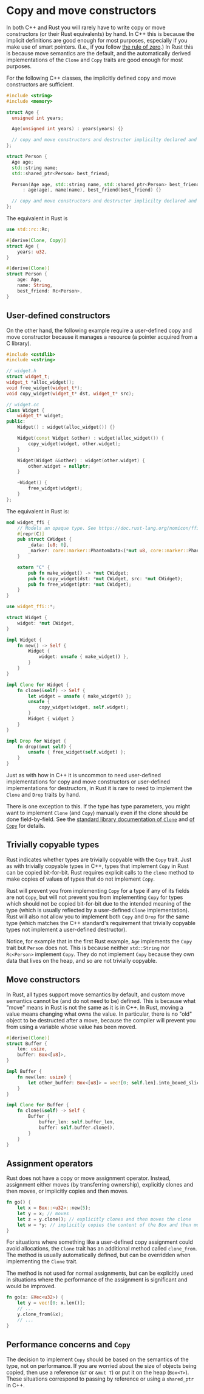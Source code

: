 # Copy and move constructors

In both C++ and Rust you will rarely have to write copy or move constructors (or
their Rust equivalents) by hand. In C++ this is because the implicit definitions
are good enough for most purposes, especially if you make use of smart pointers.
(I.e., if you follow [the rule of
zero](https://en.cppreference.com/w/cpp/language/rule_of_three).) In Rust this
is because move semantics are the default, and the automatically derived
implementations of the `Clone` and `Copy` traits are good enough for most
purposes.

For the following C++ classes, the implicitly defined copy and move constructors
are sufficient.

```c++
#include <string>
#include <memory>

struct Age {
  unsigned int years;

  Age(unsigned int years) : years(years) {}

  // copy and move constructors and destructor implicilty declared and defined
};

struct Person {
  Age age;
  std::string name;
  std::shared_ptr<Person> best_friend;

  Person(Age age, std::string name, std::shared_ptr<Person> best_friend)
      : age(age), name(name), best_friend(best_friend) {}

  // copy and move constructors and destructor implicilty declared and defined
};
```

The equivalent in Rust is

```Rust
use std::rc::Rc;

#[derive(Clone, Copy)]
struct Age {
    years: u32,
}

#[derive(Clone)]
struct Person {
    age: Age,
    name: String,
    best_friend: Rc<Person>,
}
```

## User-defined constructors

On the other hand, the following example require a user-defined copy and move
constructor because it manages a resource (a pointer acquired from a C library).

```c++
#include <cstdlib>
#include <cstring>

// widget.h
struct widget_t;
widget_t *alloc_widget();
void free_widget(widget_t*);
void copy_widget(widget_t* dst, widget_t* src);

// widget.cc
class Widget {
    widget_t* widget;
public:
    Widget() : widget(alloc_widget()) {}

    Widget(const Widget &other) : widget(alloc_widget()) {
        copy_widget(widget, other.widget);
    }

    Widget(Widget &&other) : widget(other.widget) {
        other.widget = nullptr;
    }

    ~Widget() {
        free_widget(widget);
    }
};
```

The equivalent in Rust is:

```rust
mod widget_ffi {
    // Models an opaque type. See https://doc.rust-lang.org/nomicon/ffi.html#representing-opaque-structs
    #[repr(C)]
    pub struct CWidget {
        _data: [u8; 0],
        _marker: core::marker::PhantomData<(*mut u8, core::marker::PhantomPinned)>,
    }

    extern "C" {
        pub fn make_widget() -> *mut CWidget;
        pub fn copy_widget(dst: *mut CWidget, src: *mut CWidget);
        pub fn free_widget(ptr: *mut CWidget);
    }
}

use widget_ffi::*;

struct Widget {
    widget: *mut CWidget,
}

impl Widget {
    fn new() -> Self {
        Widget {
            widget: unsafe { make_widget() },
        }
    }
}

impl Clone for Widget {
    fn clone(&self) -> Self {
        let widget = unsafe { make_widget() };
        unsafe {
            copy_widget(widget, self.widget);
        }
        Widget { widget }
    }
}

impl Drop for Widget {
    fn drop(&mut self) {
        unsafe { free_widget(self.widget) };
    }
}
```

Just as with how in C++ it is uncommon to need user-defined implementations for
copy and move constructors or user-defined implementations for destructors, in
Rust it is rare to need to implement the `Clone` and `Drop` traits by hand.

There is one exception to this. If the type has type parameters, you might want
to implement `Clone` (and `Copy`) manually even if the clone should be done
field-by-field. See the [standard library documentation of
`Clone`](https://doc.rust-lang.org/std/clone/trait.Clone.html#how-can-i-implement-clone)
and [of
`Copy`](https://doc.rust-lang.org/std/marker/trait.Copy.html#how-can-i-implement-copy)
for details.

## Trivially copyable types

Rust indicates whether types are trivially copyable with the `Copy` trait. Just
as with trivially copyable types in C++, types that implement `Copy` in Rust can
be copied bit-for-bit. Rust requires explicit calls to the `clone` method to
make copies of values of types that do not implement `Copy`.

Rust will prevent you from implementing `Copy` for a type if any of its fields
are not `Copy`, but will not prevent you from implementing `Copy` for types
which should not be copied bit-for-bit due to the intended meaning of the type
(which is usually reflected by a user-defined `Clone` implementation). Rust will
also not allow you to implement both `Copy` and `Drop` for the same type (which
matches the C++ standard's requirement that trivially copyable types not
implement a user-defined destructor).

Notice, for example that in the first Rust example, `Age` implements the `Copy`
trait but `Person` does not. This is because neither `std::String` nor
`Rc<Person>` implement `Copy`. They do not implement `Copy` because they own
data that lives on the heap, and so are not trivially copyable.

## Move constructors

In Rust, all types support move semantics by default, and custom move semantics
cannot be (and do not need to be) defined. This is because what "move" means in
Rust is not the same as it is in C++. In Rust, moving a value means changing
what owns the value. In particular, there is no "old" object to be destructed
after a move, because the compiler will prevent you from using a variable whose
value has been moved.

```rust
#[derive(Clone)]
struct Buffer {
    len: usize,
    buffer: Box<[u8]>,
}

impl Buffer {
    fn new(len: usize) {
        let other_buffer: Box<[u8]> = vec![0; self.len].into_boxed_slice();
    }
}

impl Clone for Buffer {
    fn clone(&self) -> Self {
        Buffer {
            buffer_len: self.buffer_len,
            buffer: self.buffer.clone(),
        }
    }
}
```

## Assignment operators

Rust does not have a copy or move assignment operator. Instead, assignment
either moves (by transferring ownership), explicitly clones and then moves, or
implicitly copies and then moves.

```rust
fn go() {
    let x = Box::<u32>::new(5);
    let y = x; // moves
    let z = y.clone(); // explicitly clones and then moves the clone
    let w = *y; // implicitly copies the content of the Box and then moves the copy
}
```

For situations where something like a user-defined copy assignment could avoid
allocations, the `Clone` trait has an additional method called `clone_from`.
The method is usually automatically defined, but can be overridden when
implementing the `Clone` trait.

The method is not used for normal assignments, but can be explicitly used in
situations where the performance of the assignment is significant and would be
improved.

```rust
fn go(x: &Vec<u32>) {
    let y = vec![0; x.len()];
    // ...
    y.clone_from(&x);
    // ...
}
```

## Performance concerns and `Copy`

The decision to implement `Copy` should be based on the semantics of the type,
not on performance. If you are worried about the size of objects being copied,
then use a reference (`&T` or `&mut T`) or put it on the heap (`Box<T>`). These
situations correspond to passing by reference or using a `shared_ptr` in C++.
